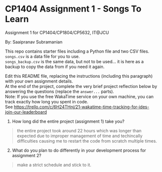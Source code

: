 # CP1404 Assignment 1 - Songs To Learn
Assignment 1 for CP1404/CP1804/CP5632, IT@JCU

By: Saaipranav Subramanian

This repo contains starter files including a Python file and two CSV files.  
`songs.csv` is a data file for you to use.  
`songs_backup.csv` is the same data, but not to be used... it is here as a backup to copy the data from if you need it again.

Edit this README file, replacing the instructions (including this paragraph) with your own assignment details.  
At the end of the project, complete the very brief project reflection below by answering the questions (replace the `answer...` parts).  
Note: If you use the free WakaTime service on your own machine, you can track exactly how long you spent in code.  
See https://trello.com/c/6H24THnj/21-wakatime-time-tracking-for-ides-join-our-leaderboard


1. How long did the entire project (assignment 1) take you?
> the entire project took around 22 hours which was longer than expected due to improper management of time and techincally difficulties causing me to restart the code from scratch multiple times.


2. What do you plan to do  differently in your development process for assignment 2?
> make a strict schedule and stick to it.
